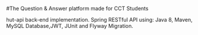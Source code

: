 #The Question & Answer platform made for CCT Students

hut-api back-end implementation. Spring RESTful API using:
Java 8, Maven, MySQL Database,JWT, JUnit and Flyway Migration.
